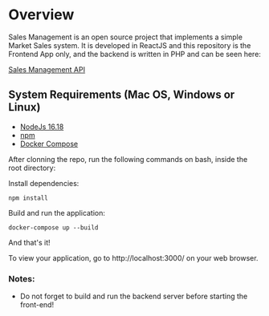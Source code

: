 # Overview

Sales Management is an open source project that implements a simple Market Sales system. It is developed in ReactJS and this repository is the Frontend App only, and the backend is written in PHP and can be seen here:

[Sales Management API](https://github.com/paduanton/sales-management-api)

## System Requirements (Mac OS, Windows or Linux)
* [NodeJs 16.18](https://nodejs.org/en)
* [npm](https://www.npmjs.com/)
* [Docker Compose](https://docs.docker.com/compose/install)

After clonning the repo, run the following commands on bash, inside the root directory:

Install dependencies:
```
npm install
```

Build and run the application:
```
docker-compose up --build
```

And that's it!

To view your application, go to http://localhost:3000/ on your web browser.

### Notes:

- Do not forget to build and run the backend server before starting the front-end!